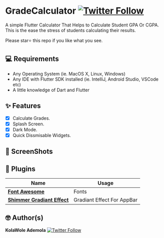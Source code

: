 # GradeCalculator [![Twitter Follow](https://img.shields.io/twitter/follow/AdemolaDi.svg?style=social)](https://twitter.com/AdemolaDi)

A simple Flutter Calculator That Helps to Calculate Student GPA Or CGPA.
This is the ease the stress of students calculating their results.

Please star⭐ this repo if you like what you see.

## 💻 Requirements
* Any Operating System (ie. MacOS X, Linux, Windows)
* Any IDE with Flutter SDK installed (ie. IntelliJ, Android Studio, VSCode etc)
* A little knowledge of Dart and Flutter

## ✨ Features
- [x] Calculate Grades.
- [x] Splash Screen.
- [x] Dark Mode.
- [x] Quick Dissmisable Widgets.

## 📸 ScreenShots

## 🔌 Plugins
| Name | Usage |
|------|-------|
|[**Font Awesome**](https://pub.dev/packages/font_awesome_flutter)| Fonts|
|[**Shimmer Gradiant Effect**](https://pub.dev/packages/shimmer)| Gradiant Effect For AppBar|


## 🤓 Author(s)
**KolaWole Ademola** [![Twitter Follow](https://img.shields.io/twitter/follow/AdemolaDi.svg?style=social)](https://twitter.com/AdemolaDi)
